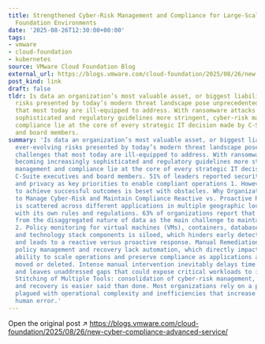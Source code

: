 ```yaml
---
title: Strengthened Cyber-Risk Management and Compliance for Large-Scale VMware Cloud
  Foundation Environments
date: '2025-08-26T12:30:00+00:00'
tags:
- vmware
- cloud-foundation
- kubernetes
source: VMware Cloud Foundation Blog
external_url: https://blogs.vmware.com/cloud-foundation/2025/08/26/new-cyber-compliance-advanced-service/
post_kind: link
draft: false
tldr: Is data an organization’s most valuable asset, or biggest liability? The ever-evolving
  risks presented by today’s modern threat landscape pose unprecedented challenges
  that most today are ill-equipped to address. With ransomware attacks becoming increasingly
  sophisticated and regulatory guidelines more stringent, cyber-risk management and
  compliance lie at the core of every strategic IT decision made by C-Suite executives
  and board members.
summary: 'Is data an organization’s most valuable asset, or biggest liability? The
  ever-evolving risks presented by today’s modern threat landscape pose unprecedented
  challenges that most today are ill-equipped to address. With ransomware attacks
  becoming increasingly sophisticated and regulatory guidelines more stringent, cyber-risk
  management and compliance lie at the core of every strategic IT decision made by
  C-Suite executives and board members. 51% of leaders reported security, data protection
  and privacy as key priorities to enable compliant operations 1. However, the path
  to achieve successful outcomes is beset with obstacles. Why Organizations Struggle
  to Manage Cyber-Risk and Maintain Compliance Reactive vs. Proactive Response: data
  is scattered across different applications in multiple geographic locations, each
  with its own rules and regulations. 63% of organizations report that complexity
  from the disaggregated nature of data as the main challenge to maintain compliance
  2. Policy monitoring for virtual machines (VMs), containers, databases, infrastructure
  and technology stack components is siloed, which hinders early detection of drifts
  and leads to a reactive versus proactive response. Manual Remediation and Recovery:
  policy management and recovery lack automation, which directly impacts an organization’s
  ability to scale operations and preserve compliance as applications are changed,
  moved or deleted. Intense manual intervention inevitably delays time to audit-readiness
  and leaves unaddressed gaps that could expose critical workloads to increased damage.
  Stitching of Multiple Tools: consolidation of cyber-risk management, resilience
  and recovery is easier said than done. Most organizations rely on a piecemeal approach,
  plagued with operational complexity and inefficiencies that increase chances of
  human error.'
---
```

Open the original post ↗ https://blogs.vmware.com/cloud-foundation/2025/08/26/new-cyber-compliance-advanced-service/
